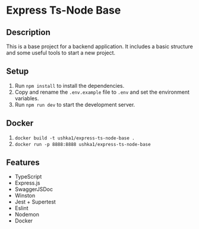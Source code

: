 # Express Ts-Node Base

## Description

This is a base project for a backend application. It includes a basic structure and some useful tools to start a new project.

## Setup

1. Run `npm install` to install the dependencies.
1. Copy and rename the `.env.example` file to `.env` and set the environment variables.
1. Run `npm run dev` to start the development server.

## Docker

1. `docker build -t ushka1/express-ts-node-base .`
1. `docker run -p 8888:8888 ushka1/express-ts-node-base`

## Features

- TypeScript
- Express.js
- SwaggerJSDoc
- Winston
- Jest + Supertest
- Eslint
- Nodemon
- Docker
